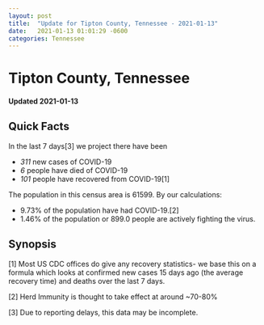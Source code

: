 ```yaml
---
layout: post
title:  "Update for Tipton County, Tennessee - 2021-01-13"
date:   2021-01-13 01:01:29 -0600
categories: Tennessee
---
```


# Tipton County, Tennessee
#### Updated 2021-01-13

## Quick Facts

In the last 7 days[3] we project there have been
- *311* new cases of COVID-19
- *6* people have died of COVID-19
- *101* people have recovered from COVID-19[1]

The population in this census area is 61599. By our calculations:
- 9.73% of the population have had COVID-19.[2]
- 1.46% of the population or 899.0 people are actively fighting the virus.

## Synopsis




[1] Most US CDC offices do give any recovery statistics- we base this on a formula which looks at confirmed new cases
15 days ago (the average recovery time) and deaths over the last 7 days.

[2] Herd Immunity is thought to take effect at around ~70-80%

[3] Due to reporting delays, this data may be incomplete.
 
    